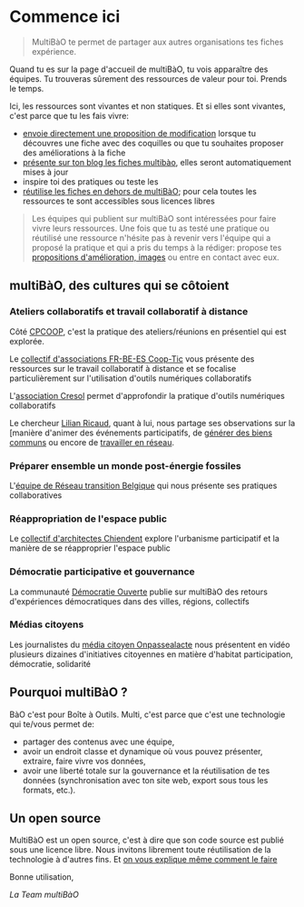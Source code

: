 # Commence ici

> MultiBàO te permet de partager aux autres organisations tes fiches expérience.  

Quand tu es sur la page d'accueil de multiBàO, tu vois apparaître des équipes. Tu trouveras sûrement des ressources de valeur pour toi. Prends le temps. 

Ici, les ressources sont vivantes et non statiques. Et si elles sont vivantes, c'est parce que tu les fais vivre:
* [envoie directement une proposition de modification](http://www.multibao.org/#multibao/documentation/blob/master/fiches/proposer_modification.md) lorsque tu découvres une fiche avec des coquilles ou que tu souhaites proposer des améliorations à la fiche
* [présente sur ton blog les fiches multibào](http://www.multibao.org/#multibao/documentation/blob/master/fiches/integrer_fiche_site.md), elles seront automatiquement mises à jour
* inspire toi des pratiques ou teste les
* [réutilise les fiches en dehors de multiBàO](http://multibao.org/#multibao/documentation/blob/master/fiches/choisir_licence_libre.md); pour cela toutes les ressources te sont accessibles sous licences libres

> Les équipes qui publient sur multiBàO sont intéressées pour faire vivre leurs ressources. Une fois que tu as testé une pratique ou réutilisé une ressource n'hésite pas à revenir vers l'équipe qui a proposé la pratique et qui a pris du temps à la rédiger: propose tes [propositions d'amélioration, images](http://www.multibao.org/#multibao/documentation/blob/master/fiches/proposer_modification.md) ou entre en contact avec eux. 

## multiBàO, des cultures qui se côtoient

### Ateliers collaboratifs et travail collaboratif à distance

Côté [CPCOOP](http://multibao.org/#cpcoop), c'est la pratique des ateliers/réunions en présentiel qui est explorée. 

Le [collectif d'associations FR-BE-ES Coop-Tic](http://multibao.org/#supagroflorac/cooptic/tree/master/contributions) vous présente des ressources sur le travail collaboratif à distance et se focalise particulièrement sur l'utilisation d'outils numériques collaboratifs

L'[association Cresol](http://multibao.org/#RomainLalande/Cre-sol) permet d'approfondir la pratique d'outils numériques collaboratifs

Le chercheur [Lilian Ricaud](http://multibao.org/#lilianricaud/travail-en-reseau), quant à lui, nous partage ses observations sur la [manière d'animer des événements participatifs, de [générer des biens communs](http://multibao.org/#lilianricaud/minga) ou encore de [travailler en réseau](http://multibao.org/#lilianricaud/travail-en-reseau).

### Préparer ensemble un monde post-énergie fossiles 

L'[équipe de Réseau transition Belgique](http://multibao.org/#reseautransitionwb) qui nous présente ses pratiques collaboratives

### Réappropriation de l'espace public 

Le [collectif d'architectes Chiendent](http://multibao.org/#chiendent) explore l'urbanisme participatif et la manière de se réapproprier l'espace public

### Démocratie participative et gouvernance 

La communauté [Démocratie Ouverte](http://dev.multibao.org/#alecoz/democratie_ouverte/tree/master/contributions) publie sur multiBàO des retours d'expériences démocratiques dans des villes, régions, collectifs

### Médias citoyens

Les journalistes du [média citoyen Onpassealacte](http://http://dev.multibao.org/#onpassealacte) nous présentent en vidéo plusieurs dizaines d'initiatives citoyennes en matière d'habitat participation, démocratie, solidarité

## Pourquoi multiBàO ?

BàO c'est pour Boîte à Outils. Multi, c'est parce que c'est une technologie qui te/vous  permet de:

* partager des contenus avec une équipe,
* avoir un endroit classe et dynamique où vous pouvez présenter, extraire, faire vivre vos données,
* avoir une liberté totale sur la gouvernance et la réutilisation de tes données (synchronisation avec ton site web, export sous tous les formats, etc.).

## Un open source

MultiBàO est un open source, c'est à dire que son code source est publié sous une licence libre.
Nous invitons librement toute réutilisation de la technologie à d'autres fins.
Et [on vous explique même comment le faire](http://github.com/multibao)

Bonne utilisation,

*La Team multiBàO*
